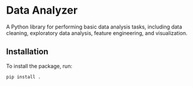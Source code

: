 # Data Analyzer

A Python library for performing basic data analysis tasks, including data cleaning, exploratory data analysis, feature engineering, and visualization.

## Installation

To install the package, run:

```bash
pip install .
